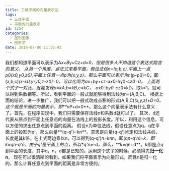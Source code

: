 ```yaml
---
title: 三维平面的向量表示法
tags:
  - 三维平面
  - 平面的向量表示
id: 1254
categories:
  - 图形图像
  - 图形学
date: 2014-07-06 11:36:42
---
```


我们都知道平面可以表示为A*x+B*y+C*z+d=0，但是很多人不知道这个表达式隐含的意义。
从另一个角度，点法式来看平面，假设法线n=(a,b,c),平面上一点p0(x0,y0,z0),平面上任意一点p为(x,y,z)。那么平面可以表示为n*(p-p0)=0，即(a,b,c)*(x-x0,y-y0,z-z0)=0，可以化简为a*x+b*y+c*z-a*x0-b*y0-c*z0=0。
上面两个式子一对比，就能发现a=kA,b=kB,c=kC，-a*x0-b*y0-c*z0=kD。取k=1，就可以得到系数相等。所以，看到平面的一般式就能够得到法线为n=(A,B,C)。
根据上面的结论，进一步推广，我们可以把一般式改成点积的形式(A,B,C)*(x,y,z)+D=0。这个就是平面的向量表示，即**n*P+d=0**。那么这个向量表示法有什么意义了。首先，在程序实现中，我们只需要保存法线n和系数d就可以了。
其次，d还代表从原点到平面上任意点的向量在法线上的投影长度。所以，利用这个信息，可以方便的求出任意点到平面的距离。
假设n为单位法线，假设任意点为q，q在平面上的投影为q'，那么向量**(q-q')=kn**。意思是向量(q-q')肯定和法线共线，长度是其k倍。在上式两边乘以n，可以得到(q-q')*n=kn*n，即(q*n-q'*n)=k，即k=q*n-q'n。由于q'是平面上的点，所以**q'*n=-d**，那么，**k=q*n+d**。k即是点q到平面的长度，其中q，n，d都是已知的。运用这个式子的时候，必须得先**归一化n**。
现在可以很清晰的看到，如果我们将平面表示为向量形式，而且n是归一化的，那么计算任意点到平面的距离是非常方便的。